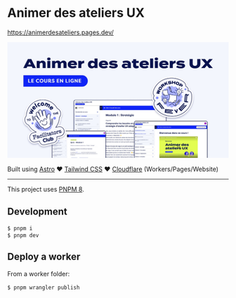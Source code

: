 # Animer des ateliers UX

https://animerdesateliers.pages.dev/

![Animer des ateliers UX](./packages/website/public/sn-sharing.jpg)

Built using [Astro](https://astro.build/) ♥️ [Tailwind CSS](https://tailwindcss.com/) ♥️ [Cloudflare](https://developers.cloudflare.com/) (Workers/Pages/Website)

---

This project uses [PNPM 8](https://pnpm.io/installation).

## Development

```
$ pnpm i
$ pnpm dev
```

## Deploy a worker

From a worker folder:

```
$ pnpm wrangler publish
```
